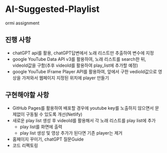 # AI-Suggested-Playlist
ormi assignment

## 진행 사항
- chatGPT api를 활용, chatGPT답변에서 노래 리스트만 추출하여 변수에 지정
- google YouTube Data API v3를 활용하여, 노래 리스트를 search한 뒤, videoId값을 구함(추후 videoId를 활용하여 play_list에 추가할 예정)
- google YouTube IFrame Player API를 활용하여, 앞에서 구한 vedioId값으로 영상을 가져와서 웹페이지 지정된 위치에 player 만들기

## 구현해야할 사항
- GitHub Pages를 활용하여 배포할 경우에 youtube key를 노출하지 않으면서 문제없이 구동될 수 있도록 개선(Netlify)
- 새로운 play list 생성 후 videoId를 활용해서 각 노래 리스트를 play list에 추가
  - play list를 화면에 출력
  - play list 생성 및 영상 추가가 된다면 기존 player는 제거
- 홈페이지 꾸미기, chatGPT 질문Guide
- 코드 리펙토링